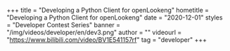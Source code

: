+++
    title = "Developing a Python Client for openLookeng"
    hometitle = "Developing a Python Client for openLookeng"
    date = "2020-12-01"
    styles = "Developer Contest Series"
    banner = "/img/videos/developer/en/dev3.png"
    author = ""
    videourl = "https://www.bilibili.com/video/BV1E541157rf" 
    tag = "developer"
+++